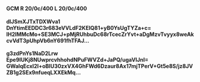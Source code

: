 #### GCM R 20/0c/400 L 20/0c/400
**dlJSmXJTxTDXWva1**<br/>**DnYtimEEDDC3r683eVVLdF2KElQ81+yB0YsUgTYZa+c=**<br/>**IH2IMMcMo+SE3MCJ+pMjRUhbuDc68rTcecZrYvt+aDgMzvTvyyx8weAkcvVdT3pUhpVb6nY691fhTFAJ...**<br/><br/>
**g3zdPnYs1NaD2Lrw**<br/>**Epe9IUKj8NUwprcvhhohdNPuFWVZd+JaPQ/ugaVlJnI=**<br/>**GWalqEcxI2I+oBlU30zxVX4GhFWd6Dzaur8Ax17mjTPerV+Gt5e8S/jz8JVZB1g2SEx9nfueqLXXEkMq...**